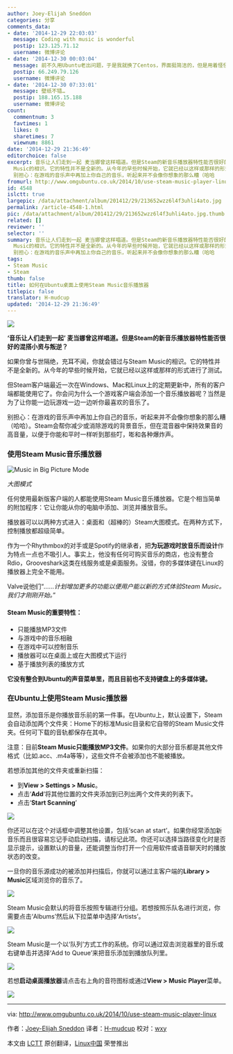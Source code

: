 ```yaml
---
author: Joey-Elijah Sneddon
categories: 分享
comments_data:
- date: '2014-12-29 22:03:03'
  message: Coding with music is wonderful
  postip: 123.125.71.12
  username: 微博评论
- date: '2014-12-30 00:03:04'
  message: 前不久用Ubuntu老出问题，于是我就换了Centos，界面挺简洁的，但是用着怪怪的，界面渲染出了点儿问题，还有shell command也是，每次source一下profile才行。
  postip: 66.249.79.126
  username: 微博评论
- date: '2014-12-30 07:33:01'
  message: 壁纸不错…
  postip: 188.165.15.188
  username: 微博评论
count:
  commentnum: 3
  favtimes: 1
  likes: 0
  sharetimes: 7
  viewnum: 8861
date: '2014-12-29 21:36:49'
editorchoice: false
excerpt: 音乐让人们走到一起 麦当娜曾这样唱道。但是Steam的新音乐播放器特性能否很好的混搭小资与叛逆？ 如果你曾与世隔绝，充耳不闻，你就会错过与Steam
  Music的相识。它的特性并不是全新的。从今年的早些时候开始，它就已经以这样或那样的形式进行了测试。 但Steam客户端最近一次在Windows、Mac和Linux上的定期更新中，所有的客户端都能使用它了。你会问为什么一个游戏客户端会添加一个音乐播放器呢？当然是为了让你能一边玩游戏一边一边听你最喜欢的音乐了。
  别担心：在游戏的音乐声中再加上你自己的音乐，听起来并不会像你想象的那么糟（哈哈
fromurl: http://www.omgubuntu.co.uk/2014/10/use-steam-music-player-linux
id: 4548
islctt: true
largepic: /data/attachment/album/201412/29/213652wzz6l4f3uhli4ato.jpg
permalink: /article-4548-1.html
pic: /data/attachment/album/201412/29/213652wzz6l4f3uhli4ato.jpg.thumb.jpg
related: []
reviewer: ''
selector: ''
summary: 音乐让人们走到一起 麦当娜曾这样唱道。但是Steam的新音乐播放器特性能否很好的混搭小资与叛逆？ 如果你曾与世隔绝，充耳不闻，你就会错过与Steam
  Music的相识。它的特性并不是全新的。从今年的早些时候开始，它就已经以这样或那样的形式进行了测试。 但Steam客户端最近一次在Windows、Mac和Linux上的定期更新中，所有的客户端都能使用它了。你会问为什么一个游戏客户端会添加一个音乐播放器呢？当然是为了让你能一边玩游戏一边一边听你最喜欢的音乐了。
  别担心：在游戏的音乐声中再加上你自己的音乐，听起来并不会像你想象的那么糟（哈哈
tags:
- Steam Music
- Steam
thumb: false
title: 如何在Ubuntu桌面上使用Steam Music音乐播放器
titlepic: false
translator: H-mudcup
updated: '2014-12-29 21:36:49'
---
```


![](/data/attachment/album/201412/29/213652wzz6l4f3uhli4ato.jpg)


**‘音乐让人们走到一起’ 麦当娜曾这样唱道。但是Steam的新音乐播放器特性能否很好的混搭小资与叛逆？**


如果你曾与世隔绝，充耳不闻，你就会错过与Steam Music的相识。它的特性并不是全新的。从今年的早些时候开始，它就已经以这样或那样的形式进行了测试。


但Steam客户端最近一次在Windows、Mac和Linux上的定期更新中，所有的客户端都能使用它了。你会问为什么一个游戏客户端会添加一个音乐播放器呢？当然是为了让你能一边玩游戏一边一边听你最喜欢的音乐了。


别担心：在游戏的音乐声中再加上你自己的音乐，听起来并不会像你想象的那么糟（哈哈）。Steam会帮你减少或消除游戏的背景音乐，但在混音器中保持效果音的高音量，以便于你能和平时一样听到那些叮，嘭和各种爆炸声。


### 使用Steam Music音乐播放器


![Music in Big Picture Mode](/data/attachment/album/201412/29/213653hnmr3wywbrfbt3ke.jpg)


*大图模式*


任何使用最新版客户端的人都能使用Steam Music音乐播放器。它是个相当简单的附加程序：它让你能从你的电脑中添加、浏览并播放音乐。


播放器可以以两种方式进入：桌面和（超棒的）Steam大图模式。在两种方式下，控制播放都超级简单。


作为一个Rhythmbox的对手或是Spotify的继承者，把**为玩游戏时放音乐而设计**作为特点一点也不吸引人。事实上，他没有任何可购买音乐的商店，也没有整合Rdio，Grooveshark这类在线服务或是桌面服务。没错，你的多媒体键在Linux的播放器上完全不能用。


Valve说他们“*……计划增加更多的功能以便用户能以新的方式体验Steam Music。我们才刚刚开始。*”


#### Steam Music的重要特性：


* 只能播放MP3文件
* 与游戏中的音乐相融
* 在游戏中可以控制音乐
* 播放器可以在桌面上或在大图模式下运行
* 基于播放列表的播放方式


**它没有整合到Ubuntu的声音菜单里，而且目前也不支持键盘上的多媒体键。**


### 在Ubuntu上使用Steam Music播放器


显然，添加音乐是你播放音乐前的第一件事。在Ubuntu上，默认设置下，Steam会自动添加两个文件夹：Home下的标准Music目录和它自带的Steam Music文件夹。任何可下载的音轨都保存在其中。


注意：目前**Steam Music只能播放MP3文件**。如果你的大部分音乐都是其他文件格式（比如.acc、.m4a等等），这些文件不会被添加也不能被播放。


若想添加其他的文件夹或重新扫描：


* 到**View > Settings > Music**。
* 点击‘**Add**‘将其他位置的文件夹添加到已列出两个文件夹的列表下。
* 点击‘**Start Scanning**’


![](/data/attachment/album/201412/29/213655izmn00tn6ytooin0.jpg)


你还可以在这个对话框中调整其他设置，包括‘scan at start’。如果你经常添加新音乐而且很容易忘记手动启动扫描，请标记此项。你还可以选择当路径变化时是否显示提示，设置默认的音量，还能调整当你打开一个应用软件或语音聊天时的播放状态的改变。


一旦你的音乐源成功的被添加并扫描后，你就可以通过主客户端的**Library > Music**区域浏览你的音乐了。


![](/data/attachment/album/201412/29/213656sce77m1nnfoc8nje.jpg)


Steam Music会默认的将音乐按照专辑进行分组。若想按照乐队名进行浏览，你需要点击‘Albums’然后从下拉菜单中选择‘Artists’。


![](/data/attachment/album/201412/29/213657luummazccj6udm4a.jpg)


Steam Music是一个以‘队列’方式工作的系统。你可以通过双击浏览器里的音乐或右键单击并选择‘Add to Queue’来把音乐添加到播放队列里。


![](/data/attachment/album/201412/29/213659hhhfdaxzpl6tpdlt.jpg)


若想**启动桌面播放器**请点击右上角的音符图标或通过**View > Music Player**菜单。


![](/data/attachment/album/201412/29/213700ltw59twelzv5s8wx.jpg)




---


via: <http://www.omgubuntu.co.uk/2014/10/use-steam-music-player-linux>


作者：[Joey-Elijah Sneddon](https://plus.google.com/117485690627814051450/?rel=author) 译者：[H-mudcup](https://github.com/H-mudcup) 校对：[wxy](https://github.com/wxy)


本文由 [LCTT](https://github.com/LCTT/TranslateProject) 原创翻译，[Linux中国](http://linux.cn/) 荣誉推出